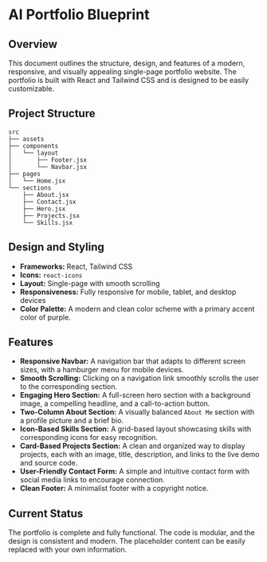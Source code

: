 # AI Portfolio Blueprint

## Overview

This document outlines the structure, design, and features of a modern, responsive, and visually appealing single-page portfolio website. The portfolio is built with React and Tailwind CSS and is designed to be easily customizable.

## Project Structure

```
src
├── assets
├── components
│   └── layout
│       ├── Footer.jsx
│       └── Navbar.jsx
├── pages
│   └── Home.jsx
└── sections
    ├── About.jsx
    ├── Contact.jsx
    ├── Hero.jsx
    ├── Projects.jsx
    └── Skills.jsx
```

## Design and Styling

*   **Frameworks:** React, Tailwind CSS
*   **Icons:** `react-icons`
*   **Layout:** Single-page with smooth scrolling
*   **Responsiveness:** Fully responsive for mobile, tablet, and desktop devices
*   **Color Palette:** A modern and clean color scheme with a primary accent color of purple.

## Features

*   **Responsive Navbar:** A navigation bar that adapts to different screen sizes, with a hamburger menu for mobile devices.
*   **Smooth Scrolling:** Clicking on a navigation link smoothly scrolls the user to the corresponding section.
*   **Engaging Hero Section:** A full-screen hero section with a background image, a compelling headline, and a call-to-action button.
*   **Two-Column About Section:** A visually balanced `About Me` section with a profile picture and a brief bio.
*   **Icon-Based Skills Section:** A grid-based layout showcasing skills with corresponding icons for easy recognition.
*   **Card-Based Projects Section:** A clean and organized way to display projects, each with an image, title, description, and links to the live demo and source code.
*   **User-Friendly Contact Form:** A simple and intuitive contact form with social media links to encourage connection.
*   **Clean Footer:** A minimalist footer with a copyright notice.

## Current Status

The portfolio is complete and fully functional. The code is modular, and the design is consistent and modern. The placeholder content can be easily replaced with your own information.
